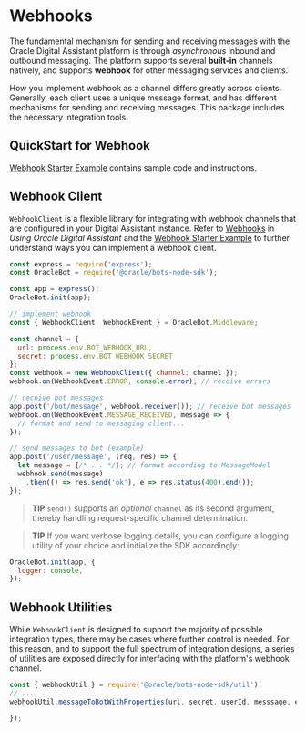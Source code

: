 # Webhooks

The fundamental mechanism for sending and receiving messages with the Oracle Digital Assistant platform
is through _asynchronous_ inbound and outbound messaging. The platform supports
several **built-in** channels natively, and supports **webhook** for other messaging
services and clients.

How you implement webhook as a channel differs greatly across clients. Generally,
each client uses a unique message format, and has different mechanisms for sending and
receiving messages. This package includes the necessary integration tools.

<!--[nodoc]-->
## QuickStart for Webhook

[Webhook Starter Example](https://github.com/oracle/bots-node-sdk/blob/master/examples/webhook/starter) contains sample code and instructions.
<!--[/nodoc]-->

## Webhook Client

`WebhookClient` is a flexible library for integrating with webhook channels that are
configured in your Digital Assistant instance. Refer to [Webhooks](https://www.oracle.com/pls/topic/lookup?ctx=en/cloud/paas/digital-assistant&id=DACUA-GUID-96CCA06D-0432-4F20-8CDD-E60161F46680) in *Using Oracle Digital Assistant* and the [Webhook Starter Example](https://github.com/oracle/bots-node-sdk/blob/master/examples/webhook/starter) to further
understand ways you can implement a webhook client.

```javascript
const express = require('express');
const OracleBot = require('@oracle/bots-node-sdk');

const app = express();
OracleBot.init(app);

// implement webhook
const { WebhookClient, WebhookEvent } = OracleBot.Middleware;

const channel = {
  url: process.env.BOT_WEBHOOK_URL,
  secret: process.env.BOT_WEBHOOK_SECRET
};
const webhook = new WebhookClient({ channel: channel });
webhook.on(WebhookEvent.ERROR, console.error); // receive errors

// receive bot messages
app.post('/bot/message', webhook.receiver()); // receive bot messages
webhook.on(WebhookEvent.MESSAGE_RECEIVED, message => {
  // format and send to messaging client...
});

// send messages to bot (example)
app.post('/user/message', (req, res) => {
  let message = {/* ... */}; // format according to MessageModel
  webhook.send(message)
    .then(() => res.send('ok'), e => res.status(400).end());
});
```

> **TIP** `send()` supports an _optional_ `channel` as its
second argument, thereby handling request-specific channel determination.

> **TIP** If you want verbose logging details, you can configure a logging utility of
your choice and initialize the SDK accordingly:
```javascript
OracleBot.init(app, {
  logger: console,
});
```


## Webhook Utilities

While `WebhookClient` is designed to support the majority of possible integration
types, there may be cases where further control is needed. For this reason, and
to support the full spectrum of integration designs, a series of utilities are
exposed directly for interfacing with the platform's webhook channel.

```javascript
const { webhookUtil } = require('@oracle/bots-node-sdk/util');
// ...
webhookUtil.messageToBotWithProperties(url, secret, userId, messsage, extras, (err, result) => {

});
```
